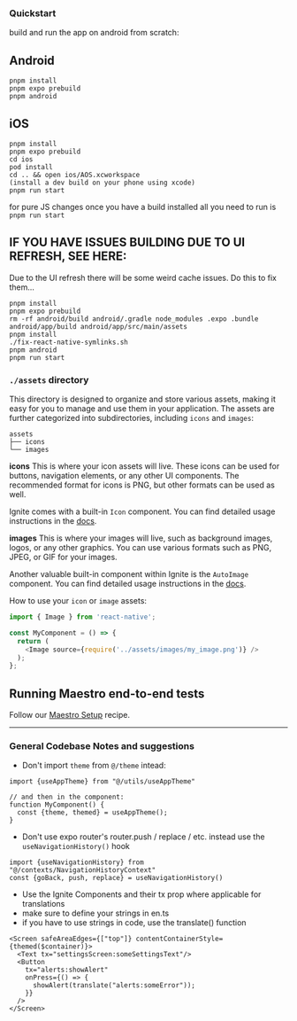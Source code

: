 ### Quickstart

build and run the app on android from scratch:

## Android
```
pnpm install
pnpm expo prebuild
pnpm android
```

## iOS
```
pnpm install
pnpm expo prebuild
cd ios
pod install
cd .. && open ios/AOS.xcworkspace
(install a dev build on your phone using xcode)
pnpm run start
```

for pure JS changes once you have a build installed all you need to run is
```pnpm run start```

## IF YOU HAVE ISSUES BUILDING DUE TO UI REFRESH, SEE HERE:
Due to the UI refresh there will be some weird cache issues. Do this to fix them...

```
pnpm install
pnpm expo prebuild
rm -rf android/build android/.gradle node_modules .expo .bundle android/app/build android/app/src/main/assets
pnpm install
./fix-react-native-symlinks.sh 
pnpm android
pnpm run start
```

### `./assets` directory

This directory is designed to organize and store various assets, making it easy for you to manage and use them in your application. The assets are further categorized into subdirectories, including `icons` and `images`:

```tree
assets
├── icons
└── images
```

**icons**
This is where your icon assets will live. These icons can be used for buttons, navigation elements, or any other UI components. The recommended format for icons is PNG, but other formats can be used as well.

Ignite comes with a built-in `Icon` component. You can find detailed usage instructions in the [docs](https://github.com/infinitered/ignite/blob/master/docs/boilerplate/app/components/Icon.md).

**images**
This is where your images will live, such as background images, logos, or any other graphics. You can use various formats such as PNG, JPEG, or GIF for your images.

Another valuable built-in component within Ignite is the `AutoImage` component. You can find detailed usage instructions in the [docs](https://github.com/infinitered/ignite/blob/master/docs/Components-AutoImage.md).

How to use your `icon` or `image` assets:

```typescript
import { Image } from 'react-native';

const MyComponent = () => {
  return (
    <Image source={require('../assets/images/my_image.png')} />
  );
};
```

## Running Maestro end-to-end tests

Follow our [Maestro Setup](https://ignitecookbook.com/docs/recipes/MaestroSetup) recipe.


___


### General Codebase Notes and suggestions

- Don't import `theme` from `@/theme` intead:
```tsx
import {useAppTheme} from "@/utils/useAppTheme"

// and then in the component:
function MyComponent() {
  const {theme, themed} = useAppTheme();
}
```

- Don't use expo router's router.push / replace / etc. instead use the `useNavigationHistory()` hook
```tsx
import {useNavigationHistory} from "@/contexts/NavigationHistoryContext"
const {goBack, push, replace} = useNavigationHistory()
```

- Use the Ignite Components and their tx prop where applicable for translations
- make sure to define your strings in en.ts
- if you have to use strings in code, use the translate() function
```tsx
<Screen safeAreaEdges={["top"]} contentContainerStyle={themed($container)}>
  <Text tx="settingsScreen:someSettingsText"/>
  <Button
    tx="alerts:showAlert"
    onPress={() => {
      showAlert(translate("alerts:someError"));
    }}
  />
</Screen>
```